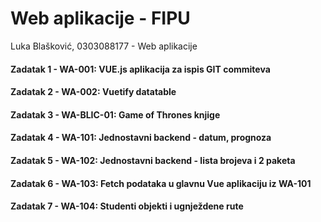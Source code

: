 # Web aplikacije - FIPU

 Luka Blašković, 0303088177 - Web aplikacije
#### Zadatak 1 - WA-001: VUE.js aplikacija za ispis GIT commiteva
#### Zadatak 2 - WA-002: Vuetify datatable
#### Zadatak 3 - WA-BLIC-01: Game of Thrones knjige
#### Zadatak 4 - WA-101: Jednostavni backend - datum, prognoza
#### Zadatak 5 - WA-102: Jednostavni backend - lista brojeva i 2 paketa
#### Zadatak 6 - WA-103: Fetch podataka u glavnu Vue aplikaciju iz WA-101
#### Zadatak 7 - WA-104: Studenti objekti i ugnježdene rute
